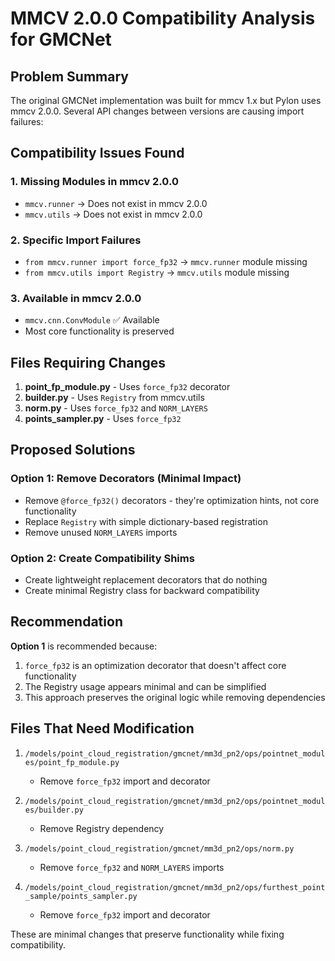 # MMCV 2.0.0 Compatibility Analysis for GMCNet

## Problem Summary

The original GMCNet implementation was built for mmcv 1.x but Pylon uses mmcv 2.0.0. Several API changes between versions are causing import failures:

## Compatibility Issues Found

### 1. Missing Modules in mmcv 2.0.0
- `mmcv.runner` → Does not exist in mmcv 2.0.0
- `mmcv.utils` → Does not exist in mmcv 2.0.0

### 2. Specific Import Failures
- `from mmcv.runner import force_fp32` → `mmcv.runner` module missing
- `from mmcv.utils import Registry` → `mmcv.utils` module missing

### 3. Available in mmcv 2.0.0
- `mmcv.cnn.ConvModule` ✅ Available
- Most core functionality is preserved

## Files Requiring Changes

1. **point_fp_module.py** - Uses `force_fp32` decorator
2. **builder.py** - Uses `Registry` from mmcv.utils
3. **norm.py** - Uses `force_fp32` and `NORM_LAYERS`
4. **points_sampler.py** - Uses `force_fp32`

## Proposed Solutions

### Option 1: Remove Decorators (Minimal Impact)
- Remove `@force_fp32()` decorators - they're optimization hints, not core functionality
- Replace `Registry` with simple dictionary-based registration
- Remove unused `NORM_LAYERS` imports

### Option 2: Create Compatibility Shims
- Create lightweight replacement decorators that do nothing
- Create minimal Registry class for backward compatibility

## Recommendation

**Option 1** is recommended because:
1. `force_fp32` is an optimization decorator that doesn't affect core functionality
2. The Registry usage appears minimal and can be simplified
3. This approach preserves the original logic while removing dependencies

## Files That Need Modification

1. `/models/point_cloud_registration/gmcnet/mm3d_pn2/ops/pointnet_modules/point_fp_module.py`
   - Remove `force_fp32` import and decorator
   
2. `/models/point_cloud_registration/gmcnet/mm3d_pn2/ops/pointnet_modules/builder.py`
   - Remove Registry dependency
   
3. `/models/point_cloud_registration/gmcnet/mm3d_pn2/ops/norm.py`
   - Remove `force_fp32` and `NORM_LAYERS` imports

4. `/models/point_cloud_registration/gmcnet/mm3d_pn2/ops/furthest_point_sample/points_sampler.py`
   - Remove `force_fp32` import and decorator

These are minimal changes that preserve functionality while fixing compatibility.